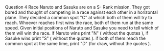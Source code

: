 Question 4
Race
Naruto and Sasuke are on a S- Rank mission. They got bored and thought of competing in a race against each other in a horizontal plane. They decided a common spot "C" at which both of them will try to reach. Whoever reaches first wins the race, both of them run at the same speed.
Given initial positions of Naruto and Sasuke you need to tell which of them will win the race. If Naruto wins print "N" ( without the quotes ), if Sasuke wins print "S" ( without the quotes ).
if both of them reach the common spot at the same time, print "D" (for draw, without the quotes ).
